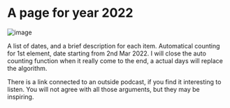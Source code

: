 # A page for year 2022
![image](https://user-images.githubusercontent.com/99662300/167253533-64666d11-d445-43ab-a704-29fe1db6e6e7.png)

A list of dates, and a brief description for each item.
Automatical counting for 1st element, date starting from 2nd Mar 2022. I will close the auto counting function when it really come to the end, a actual days will replace the algorithm.

There is a link connected to an outside podcast, if you find it interesting to listen. 
You will not agree with all those arguments, but they may be inspiring.
